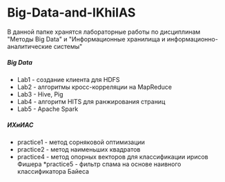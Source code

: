 # Big-Data-and-IKhiIAS
В данной папке хранятся лабораторные работы по дисциплинам "Методы Big Data" и "Информационные хранилища и информационно-аналитические системы"
##### Big Data
* Lab1 - создание клиента для HDFS
* Lab2 - алгоритмы кросс-корреляции на MapReduce
* Lab3 - Hive, Pig
* Lab4 - алгоритм HITS для ранжирования страниц
* Lab5 - Apache Spark

##### ИХиИАС
* practice1 - метод сорняковой оптимизации
* practice2 - метод наименьших квадратов
* practice4 - метод опорных векторов для классификации ирисов Фишера
*practice5 - фильтр спама на основе наивного классификатора Байеса
